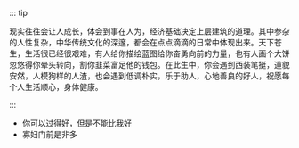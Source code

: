 ::: tip

现实往往会让人成长，体会到事在人为，经济基础决定上层建筑的道理。其中参杂的人性复杂，中华传统文化的深邃，都会在点点滴滴的日常中体现出来。天下苍生，生活很已经很艰难，有人给你描绘蓝图给你奋勇向前的力量，也有人画个大饼忽悠得你晕头转向，割你韭菜富足他的钱包。在此生中，你会遇到西装笔挺，道貌安然，人模狗样的人渣，也会遇到低调朴实，乐于助人，心地善良的好人，祝愿每个人生活顺心，身体健康。

:::

- 你可以过得好，但是不能比我好
- 寡妇门前是非多

